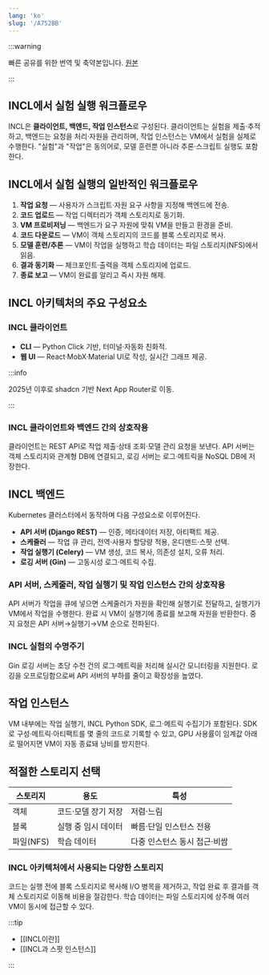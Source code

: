 ```yaml
---
lang: 'ko'
slug: '/A752BB'
---
```


:::warning

빠른 공유를 위한 번역 및 축약본입니다. [원본](https://medium.com/lunit/intelligent-cloud-part-2-a-deep-dive-into-the-architecture-and-technical-details-of-incl-b808b39f9f9f)

:::

## INCL에서 실험 실행 워크플로우

INCL은 **클라이언트, 백엔드, 작업 인스턴스**로 구성된다. 클라이언트는 실험을 제출·추적하고, 백엔드는 요청을 처리·자원을 관리하며, 작업 인스턴스는 VM에서 실험을 실제로 수행한다. "실험"과 "작업"은 동의어로, 모델 훈련뿐 아니라 추론·스크립트 실행도 포함한다.

## INCL에서 실험 실행의 일반적인 워크플로우

1. **작업 요청** — 사용자가 스크립트·자원 요구 사항을 지정해 백엔드에 전송.
2. **코드 업로드** — 작업 디렉터리가 객체 스토리지로 동기화.
3. **VM 프로비저닝** — 백엔드가 요구 자원에 맞춰 VM을 만들고 환경을 준비.
4. **코드 다운로드** — VM이 객체 스토리지의 코드를 블록 스토리지로 복사.
5. **모델 훈련/추론** — VM이 작업을 실행하고 학습 데이터는 파일 스토리지(NFS)에서 읽음.
6. **결과 동기화** — 체크포인트·출력을 객체 스토리지에 업로드.
7. **종료 보고** — VM이 완료를 알리고 즉시 자원 해제.

## INCL 아키텍처의 주요 구성요소

### INCL 클라이언트

- **CLI** — Python Click 기반, 터미널·자동화 친화적.
- **웹 UI** — React·MobX·Material UI로 작성, 실시간 그래프 제공.

:::info

2025년 이후로 shadcn 기반 Next App Router로 이동.

:::

### INCL 클라이언트와 백엔드 간의 상호작용

클라이언트는 REST API로 작업 제출·상태 조회·모델 관리 요청을 보낸다. API 서버는 객체 스토리지와 관계형 DB에 연결되고, 로깅 서버는 로그·메트릭을 NoSQL DB에 저장한다.

## INCL 백엔드

Kubernetes 클러스터에서 동작하며 다음 구성요소로 이루어진다.

- **API 서버 (Django REST)** — 인증, 메타데이터 저장, 아티팩트 제공.
- **스케줄러** — 작업 큐 관리, 전역·사용자 할당량 적용, 온디맨드·스팟 선택.
- **작업 실행기 (Celery)** — VM 생성, 코드 복사, 의존성 설치, 오류 처리.
- **로깅 서버 (Gin)** — 고동시성 로그·메트릭 수집.

### API 서버, 스케줄러, 작업 실행기 및 작업 인스턴스 간의 상호작용

API 서버가 작업을 큐에 넣으면 스케줄러가 자원을 확인해 실행기로 전달하고, 실행기가 VM에서 작업을 수행한다. 완료 시 VM이 실행기에 종료를 보고해 자원을 반환한다. 중지 요청은 API 서버→실행기→VM 순으로 전파된다.

### INCL 실험의 수명주기

Gin 로깅 서버는 초당 수천 건의 로그·메트릭을 처리해 실시간 모니터링을 지원한다. 로깅을 오프로딩함으로써 API 서버의 부하를 줄이고 확장성을 높였다.

## 작업 인스턴스

VM 내부에는 작업 실행기, INCL Python SDK, 로그·메트릭 수집기가 포함된다. SDK로 구성·메트릭·아티팩트를 몇 줄의 코드로 기록할 수 있고, GPU 사용률이 임계값 아래로 떨어지면 VM이 자동 종료돼 낭비를 방지한다.

## 적절한 스토리지 선택

| 스토리지  | 용도                | 특성                         |
| --------- | ------------------- | ---------------------------- |
| 객체      | 코드·모델 장기 저장 | 저렴·느림                    |
| 블록      | 실행 중 임시 데이터 | 빠름·단일 인스턴스 전용      |
| 파일(NFS) | 학습 데이터         | 다중 인스턴스 동시 접근·비쌈 |

### INCL 아키텍처에서 사용되는 다양한 스토리지

코드는 실행 전에 블록 스토리지로 복사해 I/O 병목을 제거하고, 작업 완료 후 결과를 객체 스토리지로 이동해 비용을 절감한다. 학습 데이터는 파일 스토리지에 상주해 여러 VM이 동시에 접근할 수 있다.

:::tip

- [[INCL이란]]
- [[INCL과 스팟 인스턴스]]

:::
